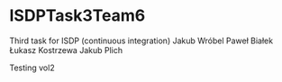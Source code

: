 # ISDPTask3Team6

Third task for ISDP (continuous integration)
Jakub Wróbel
Paweł Białek
Łukasz Kostrzewa
Jakub Plich

Testing vol2
